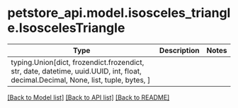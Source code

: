 # petstore_api.model.isosceles_triangle.IsoscelesTriangle

Type | Description | Notes
------------- | ------------- | -------------
typing.Union[dict, frozendict.frozendict, str, date, datetime, uuid.UUID, int, float, decimal.Decimal, None, list, tuple, bytes, ] | |

[[Back to Model list]](../../README.md#documentation-for-models) [[Back to API list]](../../README.md#documentation-for-api-endpoints) [[Back to README]](../../README.md)

